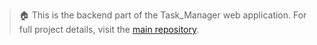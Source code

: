 > 🏠 This is the backend part of the Task_Manager web application. For full project details, visit the [main repository](https://github.com/D-2020483/Task_Manager).
